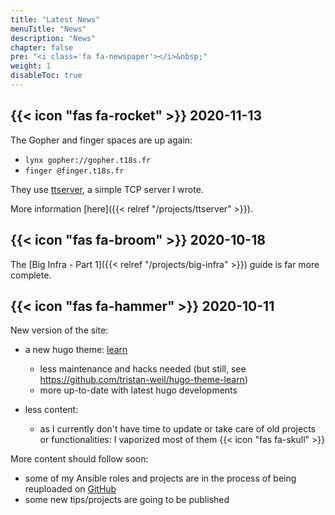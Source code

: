 ```yaml
---
title: "Latest News"
menuTitle: "News"
description: "News"
chapter: false
pre: "<i class='fa fa-newspaper'></i>&nbsp;"
weight: 1
disableToc: true
---
```


## {{< icon "fas fa-rocket" >}}&nbsp;2020-11-13

The Gopher and finger spaces are up again:
- `lynx gopher://gopher.t18s.fr`
- `finger @finger.t18s.fr`

They use [ttserver](https://github.com/tristan-weil/ttserver), a simple TCP server I wrote.

More information [here]({{< relref "/projects/ttserver" >}}).

## {{< icon "fas fa-broom" >}}&nbsp;2020-10-18

The [Big Infra - Part 1]({{< relref "/projects/big-infra" >}}) guide is far more complete.

## {{< icon "fas fa-hammer" >}}&nbsp;2020-10-11

New version of the site:
- a new hugo theme: [learn](https://github.com/matcornic/hugo-theme-learn)

  - less maintenance and hacks needed (but still, see https://github.com/tristan-weil/hugo-theme-learn)
  - more up-to-date with latest hugo developments

- less content:

  - as I currently don't have time to update or take care of old projects or functionalities: I vaporized most of
  them {{< icon "fas fa-skull" >}}

More content should follow soon:
- some of my Ansible roles and projects are in the process of being reuploaded on [GitHub](https://github.com/tristan-weil)
- some new tips/projects are going to be published
